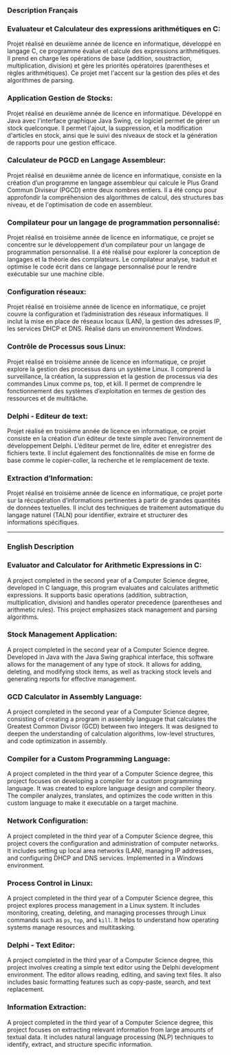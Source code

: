 ### Description Français

### Evaluateur et Calculateur des expressions arithmétiques en C:
   Projet réalisé en deuxième année de licence en informatique, développé en langage C, ce programme évalue et calcule des expressions arithmétiques.
   Il prend en charge les opérations de base (addition, soustraction, multiplication, division) et gère les priorités opératoires (parenthèses et règles arithmétiques).
   Ce projet met l'accent sur la gestion des piles et des algorithmes de parsing.

### Application Gestion de Stocks:
   Projet réalisé en deuxième année de licence en informatique. Développé en Java avec l'interface graphique Java Swing, ce logiciel permet de gérer un stock quelconque.
   Il permet l'ajout, la suppression, et la modification d'articles en stock, ainsi que le suivi des niveaux de stock et la génération de rapports pour une gestion efficace.

### Calculateur de PGCD en Langage Assembleur:
   Projet réalisé en deuxième année de licence en informatique, consiste en la création d’un programme en langage assembleur qui calcule le Plus Grand Commun Diviseur (PGCD) entre deux nombres entiers. 
   Il a été conçu pour approfondir la compréhension des algorithmes de calcul, des structures bas niveau, et de l'optimisation de code en assembleur.

### Compilateur pour un langage de programmation personnalisé:
   Projet réalisé en troisième année de licence en informatique, ce projet se concentre sur le développement d’un compilateur pour un langage de programmation personnalisé.
   Il a été réalisé pour explorer la conception de langages et la théorie des compilateurs.
   Le compilateur analyse, traduit et optimise le code écrit dans ce langage personnalisé pour le rendre exécutable sur une machine cible.

### Configuration réseaux:
   Projet réalisé en troisième année de licence en informatique, ce projet couvre la configuration et l’administration des réseaux informatiques.
   Il inclut la mise en place de réseaux locaux (LAN), la gestion des adresses IP,
   les services DHCP et DNS. Réalisé dans un environnement Windows.

### Contrôle de Processus sous Linux:
   Projet réalisé en troisième année de licence en informatique, ce projet explore la gestion des processus dans un système Linux. Il comprend la surveillance,
   la création, la suppression et la gestion de processus via des commandes Linux comme ps, top, et kill.
   Il permet de comprendre le fonctionnement des systèmes d’exploitation en termes de gestion des ressources et de multitâche.
   
### Delphi - Editeur de text:
  Projet réalisé en troisième année de licence en informatique, ce projet consiste en la création d’un éditeur de texte simple avec l’environnement de développement Delphi. L’éditeur permet de lire, éditer et enregistrer des fichiers texte.
  Il inclut également des fonctionnalités de mise en forme de base comme le copier-coller, la recherche et le remplacement de texte.
   
### Extraction d’Information:
   Projet réalisé en troisième année de licence en informatique, ce projet porte sur la récupération d’informations pertinentes à partir de grandes quantités de données textuelles.
   Il inclut des techniques de traitement automatique du langage naturel (TALN) pour identifier, extraire et structurer des informations spécifiques.
   
-------------------------------------------------------------------------------------------------------------------------------------------------------------------------------------------------------------------------------------------------------------------------------------------------------------------------------------------------------------------------------------------------------------------------------------------------------
### English Description

### Evaluator and Calculator for Arithmetic Expressions in C:
   A project completed in the second year of a Computer Science degree, developed in C language, this program evaluates and calculates arithmetic expressions.
   It supports basic operations (addition, subtraction, multiplication, division) and handles operator precedence (parentheses and arithmetic rules).
   This project emphasizes stack management and parsing algorithms.

### Stock Management Application:
   A project completed in the second year of a Computer Science degree. Developed in Java with the Java Swing graphical interface, this software allows for the management of any type of stock.
   It allows for adding, deleting, and modifying stock items, as well as tracking stock levels and generating reports for effective management.

### GCD Calculator in Assembly Language:
   A project completed in the second year of a Computer Science degree, consisting of creating a program in assembly language that calculates the Greatest Common Divisor (GCD) between two integers.
   It was designed to deepen the understanding of calculation algorithms, low-level structures, and code optimization in assembly.

### Compiler for a Custom Programming Language:
   A project completed in the third year of a Computer Science degree, this project focuses on developing a compiler for a custom programming language.
   It was created to explore language design and compiler theory.
   The compiler analyzes, translates, and optimizes the code written in this custom language to make it executable on a target machine.

### Network Configuration:
   A project completed in the third year of a Computer Science degree, this project covers the configuration and administration of computer networks.
   It includes setting up local area networks (LAN), managing IP addresses, and configuring DHCP and DNS services. Implemented in a Windows environment.

### Process Control in Linux:
   A project completed in the third year of a Computer Science degree, this project explores process management in a Linux system. It includes monitoring,
   creating, deleting, and managing processes through Linux commands such as `ps`, `top`, and `kill`.
   It helps to understand how operating systems manage resources and multitasking.

### Delphi - Text Editor:
   A project completed in the third year of a Computer Science degree, this project involves creating a simple text editor using the Delphi development environment.
   The editor allows reading, editing, and saving text files.
   It also includes basic formatting features such as copy-paste, search, and text replacement.

### Information Extraction:
   A project completed in the third year of a Computer Science degree, this project focuses on extracting relevant information from large amounts of textual data.
   It includes natural language processing (NLP) techniques to identify, extract, and structure specific information.
